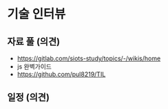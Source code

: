 # 기술 인터뷰

## 자료 풀 (의견)
* https://gitlab.com/siots-study/topics/-/wikis/home
* js 완벽가이드
* https://github.com/pul8219/TIL

## 일정 (의견)
